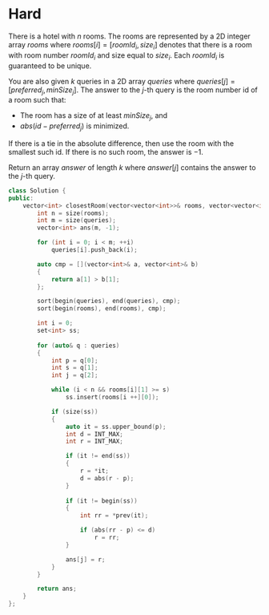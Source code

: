 # Hard

There is a hotel with $n$ rooms. The rooms are represented by a 2D integer array $rooms$ where $rooms[i] = [roomId_i, size_i]$ denotes that there is a room with room number $roomId_i$ and size equal to $size_i$. Each $roomId_i$ is guaranteed to be unique.

You are also given $k$ queries in a 2D array $queries$ where $queries[j] = [preferred_j, minSize_j]$. The answer to the $j$-th query is the room number id of a room such that:

- The room has a size of at least $minSize_j$, and
- $abs(id - preferred_j)$ is minimized.

If there is a tie in the absolute difference, then use the room with the smallest such id. If there is no such room, the answer is $-1$.

Return an array $answer$ of length $k$ where $answer[j]$ contains the answer to the $j$-th query.

```cpp
class Solution {
public:
    vector<int> closestRoom(vector<vector<int>>& rooms, vector<vector<int>>& queries) {
        int n = size(rooms);
        int m = size(queries);
        vector<int> ans(m, -1);

        for (int i = 0; i < m; ++i)
            queries[i].push_back(i);

        auto cmp = [](vector<int>& a, vector<int>& b)
        {
            return a[1] > b[1];
        };

        sort(begin(queries), end(queries), cmp);
        sort(begin(rooms), end(rooms), cmp);

        int i = 0;
        set<int> ss;
        
        for (auto& q : queries)
        {
            int p = q[0];
            int s = q[1];
            int j = q[2];

            while (i < n && rooms[i][1] >= s)
                ss.insert(rooms[i ++][0]);

            if (size(ss))
            {
                auto it = ss.upper_bound(p);
                int d = INT_MAX;
                int r = INT_MAX;

                if (it != end(ss))
                {
                    r = *it;
                    d = abs(r - p);
                }
                
                if (it != begin(ss))
                {
                    int rr = *prev(it);

                    if (abs(rr - p) <= d)
                        r = rr;
                }

                ans[j] = r;
            }
        }

        return ans;
    }
};
```
